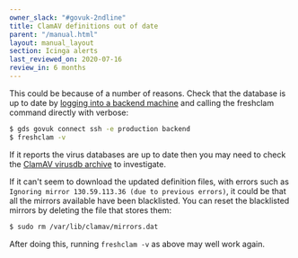 ```yaml
---
owner_slack: "#govuk-2ndline"
title: ClamAV definitions out of date
parent: "/manual.html"
layout: manual_layout
section: Icinga alerts
last_reviewed_on: 2020-07-16
review_in: 6 months
---
```


This could be because of a number of reasons. Check that the database is up to
date by [logging into a backend machine][] and calling the freshclam command directly with verbose:

```bash
$ gds govuk connect ssh -e production backend
$ freshclam -v
```

If it reports the virus databases are up to date then you may need to check the
[ClamAV virusdb archive][clamav-virusdb-archive] to investigate.

If it can't seem to download the updated definition files, with errors such as
`Ignoring mirror 130.59.113.36 (due to previous errors)`, it could be that all
the mirrors available have been blacklisted. You can reset the blacklisted
mirrors by deleting the file that stores them:

```bash
$ sudo rm /var/lib/clamav/mirrors.dat
```

After doing this, running `freshclam -v` as above may well work again.

[logging into a backend machine]: /manual/howto-ssh-to-machines.html
[clamav-virusdb-archive]: http://lists.clamav.net/pipermail/clamav-virusdb/
